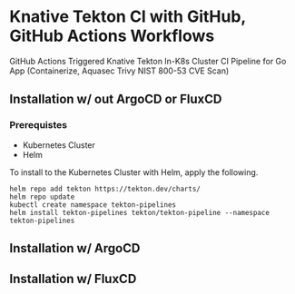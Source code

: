 # Knative Tekton CI with GitHub, GitHub Actions Workflows
GitHub Actions Triggered Knative Tekton In-K8s Cluster CI Pipeline for Go App (Containerize, Aquasec Trivy NIST 800-53 CVE Scan)


## Installation w/ out ArgoCD or FluxCD

### Prerequistes

- Kubernetes Cluster
- Helm

To install to the Kubernetes Cluster with Helm, apply the following.

```shell
helm repo add tekton https://tekton.dev/charts/
helm repo update
kubectl create namespace tekton-pipelines
helm install tekton-pipelines tekton/tekton-pipeline --namespace tekton-pipelines
```

## Installation w/ ArgoCD

## Installation w/ FluxCD
